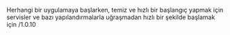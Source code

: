 Herhangi bir uygulamaya başlarken, temiz ve hızlı bir başlangıç yapmak için servisler ve bazı yapılandırmalarla uğraşmadan hızlı bir şekilde başlamak için
/1.0.10